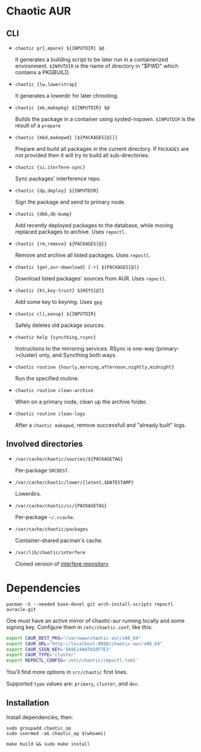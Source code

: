 # Chaotic AUR

## CLI

- `chaotic pr{,epare} ${INPUTDIR} $@`

  It generates a building script to be later run in a containerized environment.
  `$INPUTDIR` is the name of directory in "$PWD" which contains a PKGBUILD.

- `chaotic {lw,lowerstrap}`

  It generates a lowerdir for later chrooting.

- `chaotic {mk,makepkg} ${INPUTDIR} $@`

  Builds the package in a container using systed-nspawn.
  `$INPUTDIR` is the result of a `prepare`

- `chaotic {mkd,makepwd} [${PACKAGES[@]}]`

  Prepare and build all packages in the current directory.
  If `PACKAGES` are not provided then it will try to build all sub-directories.

- `chaotic {si,iterfere-sync}`

  Sync packages' interference repo.

- `chaotic {dp,deploy} ${INPUTDIR}`

  Sign the package and send to primary node.

- `chaotic {dbb,db-bump}`

  Add recently deployed packages to the database, while moving replaced packages to archive.
  Uses `repoctl`.

- `chaotic {rm,remove} ${PACKAGES[@]}`

  Remove and archive all listed packages.
  Uses `repoctl`.

- `chaotic {get,aur-download} [-r] ${PACKAGES[@]}`

  Download listed packages' sources from AUR.
  Uses `repoctl`.

- `chaotic {kt,key-trust} ${KEYS[@]}`

  Add some key to keyring.
  Uses `gpg`

- `chaotic cl{,eanup} ${INPUTDIR}`

  Safely deletes old package sources.

- `chaotic help {syncthing,rsync}`

  Instructions to the mirroring services.
  RSync is one-way (primary->cluster) only, and Syncthing both ways.

- `chaotic routine {hourly,morning,afternoon,nightly,midnight}`

  Run the specified routine.

- `chaotic routine clean-archive`

  When on a primary node, clean up the archive folder.

- `chaotic routine clean-logs`

  After a `chaotic makepwd`, remove successfull and "already built" logs.

## Involved directories

- `/var/cache/chaotic/sources/${PACKAGETAG}`

  Per-package `SRCDEST`.

- `/var/cache/chaotic/lower/{latest,$DATESTAMP}`

  Lowerdirs.

- `/var/cache/chaotic/cc/{PACKAGETAG}`

  Per-package `~/.ccache`.

- `/var/cache/chaotic/packages`

  Container-shared pacman's cache.

- `/var/lib/chaotic/interfere`

  Cloned version of [interfere repository](https://github.com/chaotic-aur/interfere)

# Dependencies

`pacman -S --needed base-devel git arch-install-scripts repoctl auracle-git`

One must have an active mirror of chaotic-aur running locally and some signing key. Configure them in `/etc/chaotic.conf`, like this:

```sh
export CAUR_DEST_PKG="/var/www/chaotic-aur/x86_64"
export CAUR_URL="http://localhost:8080/chaotic-aur/x86_64"
export CAUR_SIGN_KEY='8A9E14A07010F7E3'
export CAUR_TYPE='cluster'
export REPOCTL_CONFIG='/etc/chaotic/repoctl.toml'
```

You'll find more options in `src/chaotic` first lines.

Supported `type` values are: `primary`, `cluster`, and `dev`.

## Installation

Install dependencies, then:

```
sudo groupadd chaotic_op
sudo usermod -aG chaotic_op $(whoami)

make build && sudo make install
```
